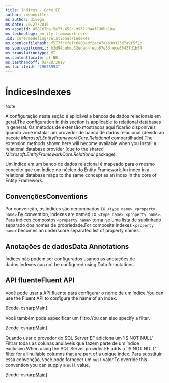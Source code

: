 ```yaml
---
title: Índices - Core EF
author: rowanmiller
ms.author: divega
ms.date: 10/27/2016
ms.assetid: 4581e7ba-5e7f-452c-9937-0aaf790ba10a
ms.technology: entity-framework-core
uid: core/modeling/relational/indexes
ms.openlocfilehash: f577fccfefc6908edf2ac47ae630323d7a9f5f2b
ms.sourcegitcommit: b2d94cebdc32edad4fecb07e53fece66437d1b04
ms.translationtype: MT
ms.contentlocale: pt-BR
ms.lasthandoff: 02/28/2018
ms.locfileid: "29678993"
---
```

# <a name="indexes"></a><span data-ttu-id="3ff30-102">Índices</span><span class="sxs-lookup"><span data-stu-id="3ff30-102">Indexes</span></span>

> [!NOTE]  
> <span data-ttu-id="3ff30-103">A configuração nesta seção é aplicável a bancos de dados relacionais em geral.</span><span class="sxs-lookup"><span data-stu-id="3ff30-103">The configuration in this section is applicable to relational databases in general.</span></span> <span data-ttu-id="3ff30-104">Os métodos de extensão mostrados aqui ficarão disponíveis quando você instalar um provedor de banco de dados relacional (devido ao pacote *Microsoft.EntityFrameworkCore.Relational* compartilhado).</span><span class="sxs-lookup"><span data-stu-id="3ff30-104">The extension methods shown here will become available when you install a relational database provider (due to the shared *Microsoft.EntityFrameworkCore.Relational* package).</span></span>

<span data-ttu-id="3ff30-105">Um índice em um banco de dados relacional é mapeado para o mesmo conceito que um índice no núcleo do Entity Framework.</span><span class="sxs-lookup"><span data-stu-id="3ff30-105">An index in a relational database maps to the same concept as an index in the core of Entity Framework.</span></span>

## <a name="conventions"></a><span data-ttu-id="3ff30-106">Convenções</span><span class="sxs-lookup"><span data-stu-id="3ff30-106">Conventions</span></span>

<span data-ttu-id="3ff30-107">Por convenção, os índices são denominados `IX_<type name>_<property name>`.</span><span class="sxs-lookup"><span data-stu-id="3ff30-107">By convention, indexes are named `IX_<type name>_<property name>`.</span></span> <span data-ttu-id="3ff30-108">Para índices compostos `<property name>` torna-se uma lista de sublinhado separado dos nomes de propriedade.</span><span class="sxs-lookup"><span data-stu-id="3ff30-108">For composite indexes `<property name>` becomes an underscore separated list of property names.</span></span>

## <a name="data-annotations"></a><span data-ttu-id="3ff30-109">Anotações de dados</span><span class="sxs-lookup"><span data-stu-id="3ff30-109">Data Annotations</span></span>

<span data-ttu-id="3ff30-110">Índices não podem ser configurados usando as anotações de dados.</span><span class="sxs-lookup"><span data-stu-id="3ff30-110">Indexes can not be configured using Data Annotations.</span></span>

## <a name="fluent-api"></a><span data-ttu-id="3ff30-111">API fluente</span><span class="sxs-lookup"><span data-stu-id="3ff30-111">Fluent API</span></span>

<span data-ttu-id="3ff30-112">Você pode usar a API fluente para configurar o nome de um índice.</span><span class="sxs-lookup"><span data-stu-id="3ff30-112">You can use the Fluent API to configure the name of an index.</span></span>

[!code-csharp[Main](../../../../samples/core/Modeling/FluentAPI/Samples/Relational/IndexName.cs?name=Model&highlight=9)]

<span data-ttu-id="3ff30-113">Você também pode especificar um filtro.</span><span class="sxs-lookup"><span data-stu-id="3ff30-113">You can also specify a filter.</span></span>

[!code-csharp[Main](../../../../samples/core/Modeling/FluentAPI/Samples/Relational/IndexFilter.cs?name=Model&highlight=9)]

<span data-ttu-id="3ff30-114">Quando usar o provedor do SQL Server EF adiciona um 'IS NOT NULL' Filtrar todas as colunas anuláveis que fazem parte de um índice exclusivo.</span><span class="sxs-lookup"><span data-stu-id="3ff30-114">When using the SQL Server provider EF adds a 'IS NOT NULL' filter for all nullable columns that are part of a unique index.</span></span> <span data-ttu-id="3ff30-115">Para substituir essa convenção, você pode fornecer um `null` valor.</span><span class="sxs-lookup"><span data-stu-id="3ff30-115">To override this convention you can supply a `null` value.</span></span>

[!code-csharp[Main](../../../../samples/core/Modeling/FluentAPI/Samples/Relational/IndexNoFilter.cs?name=Model&highlight=10)]
